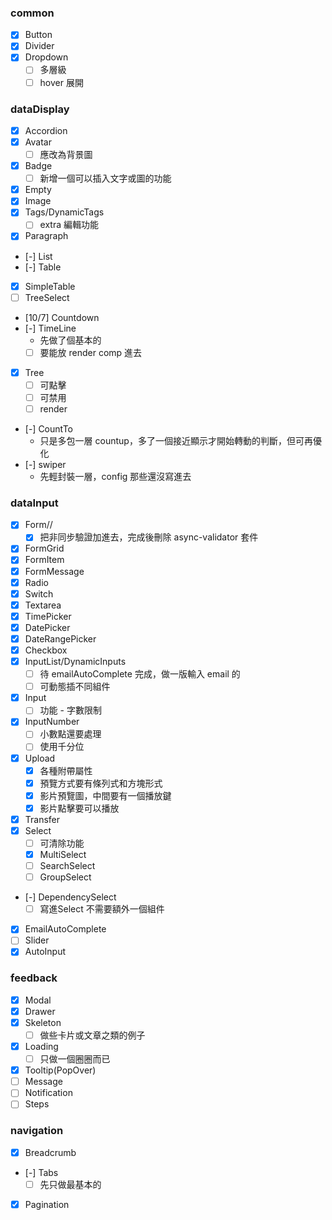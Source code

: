 ### common
- [x] Button
- [x] Divider
- [x] Dropdown
  - [ ] 多層級
  - [ ] hover 展開

### dataDisplay
- [x] Accordion
- [x] Avatar
  - [ ] 應改為背景圖
- [x] Badge
  - [ ] 新增一個可以插入文字或圖的功能
- [x] Empty
- [x] Image
- [x] Tags/DynamicTags
  - [ ] extra 編輯功能
- [x] Paragraph
- [-] List
- [-] Table
- [x] SimpleTable
- [ ] TreeSelect
- [10/7] Countdown
- [-] TimeLine
  - 先做了個基本的
  - [ ] 要能放 render comp 進去
- [x] Tree
  - [ ] 可點擊
  - [ ] 可禁用
  - [ ] render
- [-] CountTo 
  - 只是多包一層 countup，多了一個接近顯示才開始轉動的判斷，但可再優化
- [-] swiper
  - 先輕封裝一層，config 那些還沒寫進去
### dataInput
- [x] Form//
  - [x] 把非同步驗證加進去，完成後刪除 async-validator 套件
- [x] FormGrid
- [x] FormItem
- [x] FormMessage
- [x] Radio
- [x] Switch
- [x] Textarea
- [x] TimePicker
- [x] DatePicker
- [x] DateRangePicker
- [x] Checkbox
- [x] InputList/DynamicInputs
  - [ ] 待 emailAutoComplete 完成，做一版輸入 email 的
  - [ ] 可動態插不同組件
- [x] Input
  - [ ] 功能 - 字數限制
- [x] InputNumber
  - [ ] 小數點還要處理
  - [ ] 使用千分位
- [x] Upload
  - [x] 各種附帶屬性
  - [x] 預覽方式要有條列式和方塊形式
  - [x] 影片預覽圖，中間要有一個播放鍵
  - [x] 影片點擊要可以播放
- [x] Transfer
- [x] Select
  - [ ] 可清除功能
  - [x] MultiSelect
  - [ ] SearchSelect
  - [ ] GroupSelect
- [-] DependencySelect
  - [ ] 寫進Select 不需要額外一個組件
- [x] EmailAutoComplete
- [ ] Slider
- [x] AutoInput
### feedback
- [x] Modal
- [x] Drawer
- [x] Skeleton
  - [ ] 做些卡片或文章之類的例子
- [x] Loading
  - [ ] 只做一個圈圈而已
- [x] Tooltip(PopOver)
- [ ] Message
- [ ] Notification
- [ ] Steps
### navigation
- [x] Breadcrumb
- [-] Tabs
  - [ ] 先只做最基本的
- [x] Pagination

